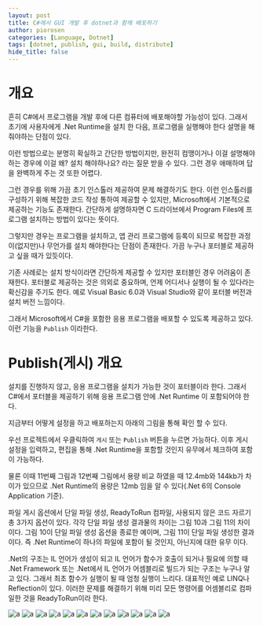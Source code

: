 ```yaml
---
layout: post
title: C#에서 GUI 개발 후 dotnet과 함께 배포하기
author: piorosen
categories: [Language, Dotnet]
tags: [dotnet, publish, gui, build, distribute]
hide_title: false
---
```


# 개요

흔히 C#에서 프로그램을 개발 후에 다른 컴퓨터에 배포해야할 가능성이 있다. 그래서 초기에 사용자에게 .Net Runtime을 설치 한 다음, 프로그램을 실행해야 한다 설명을 해줘야하는 단점이 있다. 

이런 방법으로는 분명히 확실하고 간단한 방법이지만, 완전히 컴맹이거나 이걸 설명해야하는 경우에 이걸 왜? 설치 해야하나요? 라는 질문 받을 수 있다. 그런 경우 애매하며 답을 완벽하게 주는 것 또한 어렵다. 

그런 경우를 위해 가끔 초기 인스톨러 제공하여 문제 해결하기도 한다. 이런 인스톨러를 구성하기 위해 복잡한 코드 작성 통하여 제공할 수 있지만, Microsoft에서 기본적으로 제공하는 기능도 존재한다. 간단하게 설명하자면 C 드라이브에서 Program Files에 프로그램 설치하는 방법이 있다는 뜻이다.

그렇지만 경우는 프로그램을 설치하고, 앱 관리 프로그램에 등록이 되므로 복잡한 과정이(없지만)나 무언가를 설치 해야한다는 단점이 존재한다. 가끔 누구나 포터블로 제공하고 싶을 때가 있듯이다.

기존 사례로는 설치 방식이라면 간단하게 제공할 수 있지만 포터블인 경우 어려움이 존재한다. 포터블로 제공하는 것은 의외로 중요하며, 언제 어디서나 실행이 될 수 있다라는 확신감을 주기도 한다. 예로 Visual Basic 6.0과 Visual Studio와 같이 포터블 버전과 설치 버전 느낌이다.

그래서 Microsoft에서 C#을 포함한 응용 프로그램을 배포할 수 있도록 제공하고 있다. 이런 기능을 ```Publish``` 이라한다. 

# Publish(게시) 개요

설치를 진행하지 않고, 응용 프로그램을 설치가 가능한 것이 포터블이라 한다. 그래서 C#에서 포터블을 제공하기 위해 응용 프로그램 안에 .Net Runtime 이 포함되어야 한다. 

지금부터 어떻게 설정을 하고 배포하는지 아래의 그림을 통해 확인 할 수 있다.

우선 프로젝트에서 우클릭하여 ```게시``` 또는 ```Publish``` 버튼을 누르면 가능하다. 이후 게시 설정을 입력하고, 편집을 통해 .Net Runtime을 포함할 것인지 유무에서 체크하여 포함이 가능하다.

물론 이때 11번째 그림과 12번째 그림에서 용량 비교 하였을 때 12.4mb와 144kb가 차이가 있으므로 .Net Runtime의 용량은 12mb 임을 알 수 있다(.Net 6의 Console Application 기준).

파일 게시 옵션에서 단일 파일 생성, ReadyToRun 컴파일, 사용되지 않은 코드 자르기 총 3가지 옵션이 있다.
각각 단일 파일 생성 결과물의 차이는 그림 10과 그림 11의 차이이다. 그림 10이 단일 파일 생성 옵션을 종료한 예이며, 그림 11이 단일 파일 생성한 결과이다. 즉 .Net Runtime이 하나의 파일에 포함이 될 것인지, 아닌지에 대한 유무 이다.

.Net의 구조는 IL 언어가 생성이 되고 IL 언어가 함수가 호출이 되거나 필요에 의할 때 .Net Framework 또는 .Net에서 IL 언어가 어셈블리로 빌드가 되는 구조는 누구나 알고 있다. 그래서 최초 함수가 실행이 될 때 엄청 실행이 느리다. 대표적인 예로 LINQ나 Reflection이 있다. 이러한 문제를 해결하기 위해 미리 모든 명령어를 어셈블리로 컴파일한 것을 ReadyToRun이라 한다.

![a](/assets/img/post/2023-03-14-01.png)
![a](/assets/img/post/2023-03-14-02.png)
![a](/assets/img/post/2023-03-14-03.png)
![a](/assets/img/post/2023-03-14-04.png)
![a](/assets/img/post/2023-03-14-05.png)
![a](/assets/img/post/2023-03-14-06.png)
![a](/assets/img/post/2023-03-14-07.png)
![a](/assets/img/post/2023-03-14-08.png)
![a](/assets/img/post/2023-03-14-09.png)
![a](/assets/img/post/2023-03-14-10.png)
![a](/assets/img/post/2023-03-14-11.png)
![a](/assets/img/post/2023-03-14-12.png)
